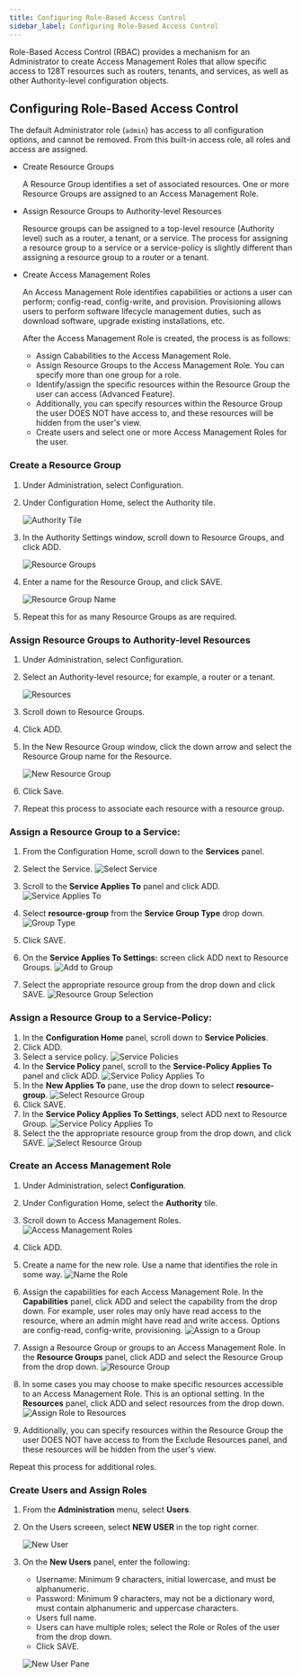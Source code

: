 ```yaml
---
title: Configuring Role-Based Access Control
sidebar_label: Configuring Role-Based Access Control
---
```


Role-Based Access Control (RBAC) provides a mechanism for an Administrator to create Access Management Roles that allow specific access to 128T resources such as routers, tenants, and services, as well as other Authority-level configuration objects. 

## Configuring Role-Based Access Control

The default Administrator role (`admin`) has access to all configuration options, and cannot be removed. From this built-in access role, all roles and access are assigned. 

- Create Resource Groups

	A Resource Group identifies a set of associated resources. One or more Resource Groups are assigned to an Access Management Role.

- Assign Resource Groups to Authority-level Resources

	Resource groups can be assigned to a top-level resource (Authority level) such as a router, a tenant, or a service. The process for assigning a resource group to a service or a service-policy is slightly different than assigning a resource group to a router or a tenant. 

- Create Access Management Roles

	An Access Management Role identifies capabilities or actions a user can perform; config-read, config-write, and provision. Provisioning allows users to perform software lifecycle management duties, such as download software, upgrade existing installations, etc.

	After the Access Management Role is created, the process is as follows:
	- Assign Cababilities to the Access Management Role. 
	- Assign Resource Groups to the Access Management Role. You can specify more than one group for a role.
	- Identify/assign the specific resources within the Resource Group the user can access (Advanced Feature).
	- Additionally, you can specify resources within the Resource Group the user DOES NOT have access to, and these resources will be hidden from the user's view.
	- Create users and select one or more Access Management Roles for the user. 

### Create a Resource Group

1. Under Administration, select Configuration.
2. Under Configuration Home, select the Authority tile.

	![Authority Tile](/img/config_RBAC_NewResGrpstep2.png)

3. In the Authority Settings window, scroll down to Resource Groups, and click ADD.

	![Resource Groups](/img/config_RBAC_NewResGrpstep3.png)

4. Enter a name for the Resource Group, and click SAVE.

	![Resource Group Name](/img/config_RBAC_NewResGrpstep4.png)

5. Repeat this for as many Resource Groups as are required. 

### Assign Resource Groups to Authority-level Resources

1. Under Administration, select Configuration.
2. Select an Authority-level resource; for example, a router or a tenant.

	![Resources](/img/config_RBAC_ARGtoResS2.png)

3. Scroll down to Resource Groups.
4. Click ADD.
5. In the New Resource Group window, click the down arrow and select the Resource Group name for the Resource.

	![New Resource Group](/img/config_RBAC_ARGtoResS5.png)

6. Click Save.
7. Repeat this process to associate each resource with a resource group. 

### Assign a Resource Group to a Service:

1. From the Configuration Home, scroll down to the **Services** panel.
2. Select the Service.
	![Select Service](/img/config_RBAC_ARGSstep2.png)

3. Scroll to the **Service Applies To** panel and click ADD. 
	![Service Applies To](/img/config_RBAC_ARGSstep3.png)

4. Select **resource-group** from the **Service Group Type** drop down.
	![Group Type](/img/config_RBAC_ARGSstep4.png)

5. Click SAVE.
6. On the **Service Applies To Settings:** screen click ADD next to Resource Groups.
	![Add to Group](/img/config_RBAC_ARGSstep6.png)

7. Select the appropriate resource group from the drop down and click SAVE.
	![Resource Group Selection](/img/config_RBAC_ARGSstep7.png)

### Assign a Resource Group to a Service-Policy:

1. In the **Configuration Home** panel, scroll down to **Service Policies**.
2. Click ADD.
3. Select a service policy. 
	![Service Policies](/img/config_RBAC_2ServPol.png)
4. In the **Service Policy** panel, scroll to the **Service-Policy Applies To** panel and click ADD.
	![Service Policy Applies To](/img/config_RBAC_4ServPol.png)
5. In the **New Applies To** pane, use the drop down to select **resource-group**.
	![Select Resource Group](/img/config_RBAC_Step5ServPol.png)
6. Click SAVE.
7. In the **Service Policy Applies To Settings**, select ADD next to Resource Group.
	![Service Policy Applies To](/img/config_RBAC_7ServPol.png)
8. Select the the appropriate resource group from the drop down, and click SAVE. 
	![Select Resource Group](/img/config_RBAC_6ServPol.png)

### Create an Access Management Role

1. Under Administration, select **Configuration**.
2. Under Configuration Home, select the **Authority** tile.
3. Scroll down to Access Management Roles.
	![Access Management Roles](/img/config_RBAC_AMRstep2.2.png)

4. Click ADD.
5. Create a name for the new role. Use a name that identifies the role in some way. 
	![Name the Role](/img/config_RBAC_AMRstep3.png)

6. Assign the capabilities for each Access Management Role. In the **Capabilities** panel, click ADD and select the capability from the drop down. For example, user roles may only have read access to the resource, where an admin might have read and write access. Options are config-read, config-write, provisioning. 
	![Assign to a Group](/img/config_RBAC_AMRstep5.png)

7. Assign a Resource Group or groups to an Access Management Role. In the **Resource Groups** panel, click ADD and select the Resource Group from the drop down. 
	![Resource Group](/img/config_RBAC_ARGSstep7.png)

8. In some cases you may choose to make specific resources accessible to an Access Management Role. This is an optional setting. In the **Resources** panel, click ADD and select resources from the drop down. 
	![Assign Role to Resources](/img/config_RBAC_AMRstep6.png)

9. Additionally, you can specify resources within the Resource Group the user DOES NOT have access to from the Exclude Resources panel, and these resources will be hidden from the user's view.

Repeat this process for additional roles.

### Create Users and Assign Roles

1. From the **Administration** menu, select **Users**.
2. On the Users screeen, select **NEW USER** in the top right corner. 

	![New User](/img/config_RBAC_CUARstep2.png)

3. On the **New Users** panel, enter the following: 
	- Username: Minimum 9 characters, initial lowercase, and must be alphanumeric.
	- Password: Minimum 9 characters, may not be a dictionary word, must contain alphanumeric and uppercase characters.
	- Users full name.
	- Users can have multiple roles; select the Role or Roles of the user from the drop down. 
	- Click SAVE.

	![New User Pane](/img/config_RBAC_CUARstep3.png)



